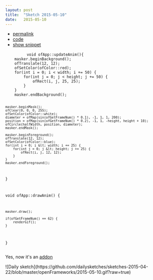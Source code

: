 ```yaml
---
layout: post
title:  "Sketch 2015-05-10"
date:   2015-05-10
---
```

<div class="code">
    <ul>
		<li><a href="{% post_url 2015-05-10-sketch %}">permalink</a></li>
		<li><a href="https://github.com/dailysketches/dailySketches/tree/master/sketches/2015-05-10">code</a></li>
		<li><a href="#" class="snippet-button">show snippet</a></li>
	</ul>
    <pre class="snippet">
        <code class="cpp">void ofApp::updateAnim(){
    masker.beginBackground();
    ofTranslate(12, 12);
    ofSetColor(ofColor::red);
    for(int i = 0; i &lt; width; i += 50) {
        for(int j = 0; j &lt; height; j += 50) {
            ofRect(i, j, 25, 25);
        }
    }
    masker.endBackground();
    
    masker.beginMask();
    ofClear(0, 0, 0, 255);
    ofSetColor(ofColor::white);
    diameter = ofMap(sin(ofGetFrameNum() * 0.1), -1, 1, 1, 200);
    position = ofMap(sin(ofGetFrameNum() * 0.2), -1, 1, -height, height + 10);
    ofCircle(halfWidth, position, diameter);
    masker.endMask();
    
    masker.beginForeground();
    ofTranslate(12, 12);
    ofSetColor(ofColor::blue);
    for(int i = 0; i &lt; width; i += 25) {
        for(int j = 0; j &lt; height; j += 25) {
            ofRect(i, j, 12, 12);
        }
    }
    masker.endForeground();
}

void ofApp::drawAnim() {
    
    masker.draw();
    
    if(ofGetFrameNum() == 62) {
        renderGif();
    }
}</code>
    </pre>
</div>
<p class="description">Yes, now it's an <a href="https://github.com/microcosm/ofxLayerMask">addon</a></p>
![Daily sketch](https://github.com/dailysketches/sketches-2015-04-22/blob/master/openFrameworks/2015-05-10.gif?raw=true)
